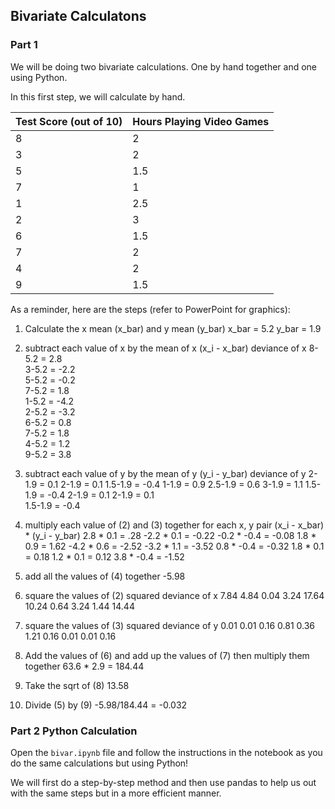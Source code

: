 ## Bivariate Calculatons


### Part 1

We will be doing two bivariate calculations. One by hand together and one using Python.

In this first step, we will calculate by hand.

| Test Score (out of 10) | Hours Playing Video Games |
|------------------------|---------------------------|
| 8                      |2                          |
| 3                      |2                          |
| 5                      |1.5                        |     
| 7                      |1                          |
| 1                      |2.5                        |
| 2                      |3                          |
| 6                      |1.5                        |
| 7                      |2                          |
| 4                      |2                          |
| 9                      |1.5                        |


As a reminder, here are the steps (refer to PowerPoint for graphics):

1. Calculate the x mean (x_bar) and y mean (y_bar)
x_bar = 5.2  y_bar = 1.9
2. subtract each value of x by the mean of x (x_i - x_bar) deviance of x
8-5.2 = 2.8                 
3-5.2 = -2.2                
5-5.2 = -0.2                
7-5.2 = 1.8                 
1-5.2 = -4.2                
2-5.2 = -3.2                
6-5.2 = 0.8                 
7-5.2 = 1.8                 
4-5.2 = 1.2                               
9-5.2 = 3.8                 
3. subtract each value of y by the mean of y (y_i - y_bar) deviance of y
2-1.9 = 0.1
2-1.9 = 0.1
1.5-1.9 = -0.4
1-1.9 = 0.9
2.5-1.9 = 0.6
3-1.9 = 1.1
1.5-1.9 = -0.4
2-1.9 = 0.1
2-1.9 = 0.1                 
1.5-1.9 = -0.4
4. multiply each value of (2) and (3) together for each x, y pair (x_i - x_bar) * (y_i - y_bar)
2.8 * 0.1 = .28
-2.2 * 0.1 = -0.22
-0.2 * -0.4 = -0.08
1.8 * 0.9 = 1.62
-4.2 * 0.6 = -2.52
-3.2 * 1.1 = -3.52
0.8 * -0.4 = -0.32
1.8 * 0.1 = 0.18
1.2 * 0.1 = 0.12
3.8 * -0.4 = -1.52

5. add all the values of (4) together
-5.98
6. square the values of (2) squared deviance of x
7.84
4.84
0.04
3.24
17.64
10.24
0.64
3.24
1.44
14.44
7. square the values of (3) squared deviance of y
0.01
0.01
0.16
0.81
0.36
1.21
0.16
0.01
0.01
0.16
8. Add the values of (6) and add up the values of (7) then multiply them together
63.6 * 2.9 = 184.44
9. Take the sqrt of (8)
13.58
10. Divide (5) by (9)
-5.98/184.44 = -0.032


### Part 2 Python Calculation

Open the `bivar.ipynb` file and follow the instructions in the notebook as you do the same calculations but using Python!

We will first do a step-by-step method and then use pandas to help us out with the same steps but in a more efficient manner.

